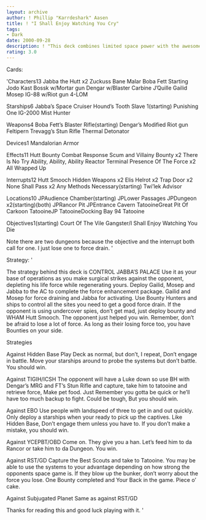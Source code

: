 ```yaml
---
layout: archive
author: ! Phillip "Karrdeshark" Aasen
title: ! "I Shall Enjoy Watching You Cry"
tags:
- Dark
date: 2000-09-28
description: ! "This deck combines limited space power with the awesome force retrieval of the Bounty Hunters. (Jabba’s Voice) Ho hohoho Hah hahahah"
rating: 3.0
---
```

Cards: 

'Characters13
Jabba the Hutt x2
Zuckuss
Bane Malar
Boba Fett Starting
Jodo Kast
Bossk w/Mortar gun
Dengar w/Blaster Carbine
J’Quille
Gailid
Mosep
IG-88 w/Riot gun
4-LOM

Starships6
Jabba’s Space Cruiser
Hound’s Tooth
Slave 1(starting)
Punishing One
IG-2000
Mist Hunter

Weapons4
Boba Fett’s Blaster Rifle(starting)
Dengar’s Modified Riot gun
Feltipern Trevagg’s Stun Rifle
Thermal Detonator

Devices1
Mandalorian Armor

Effects11
Hutt Bounty
Combat Response
Scum and Villainy
Bounty x2
There Is No Try
Ability, Ability, Ability
Reactor Terminal
Presence Of The Force x2
All Wrapped Up

Interrupts12
Hutt Smooch
Hidden Weapons x2
Elis Helrot x2
Trap Door x2
None Shall Pass x2
Any Methods Necessary(starting)
Twi’lek Advisor

Locations10
JPAudience Chamber(starting)
JPLower Passages
JPDungeon x2(starting)(both)
JPRancor Pit
JPEntrance Cavern
TatooineGreat Pit Of Carkoon
TatooineJP
TatooineDocking Bay 94
Tatooine

Objectives1(starting)
Court Of The Vile Gangster/I Shall Enjoy Watching You Die

Note there are two dungeons because the objective and the interrupt both call for one. I just lose one to force drain. '

Strategy: '

The strategy behind this deck is CONTROL JABBA’S PALACE Use it as your base of operations as you make surgical strikes against the opponent, depleting his life force while regenerating yours. Deploy Gailid, Mosep and Jabba to the AC to complete the force enhancement package. Gailid and Mosep for force draining and Jabba for activating. Use Bounty Hunters and ships to control all the sites you need to get a good force drain. If the opponent is using undercover spies, don’t get mad, just deploy bounty and WHAM Hutt Smooch. The opponent just helped you win. Remember, don’t be afraid to lose a lot of force. As long as their losing force too, you have Bounties on your side.

Strategies

Against Hidden Base
Play Deck as normal, but don’t, I repeat, Don’t engage in battle. Move your starships around to probe the systems but don’t battle. You should win.

Against TIGIH/ICSH
The opponent will have a Luke down so use BH with Dengar’s MRG and FT’s Stun Rifle and capture, take him to tatooine and retrieve force, Make pet food. Just Remember you gotta be quick or he’ll have too much backup to fight. Could be tough, But you should win.

Against EBO
Use people with landspeed of three to get in and out quickly. Only deploy a starships when your ready to pick up the captives. Like Hidden Base, Don’t engage them unless you have to. If you don’t make a mistake, you should win.

Against YCEPBT/OBD
Come on. They give you a han. Let’s feed him to da Rancor or take him to da Dungeon. You win.

Against RST/GD
Capture the Best Scouts and take to Tatooine. You may be able to use the systems to your advantage depending on how strong the opponents space game is. If they blow up the bunker, don’t worry about the force you lose. One Bounty completed and Your Back in the game. Piece o’ cake.

Against Subjugated Planet
Same as against RST/GD

Thanks for reading this and good luck playing with it. '